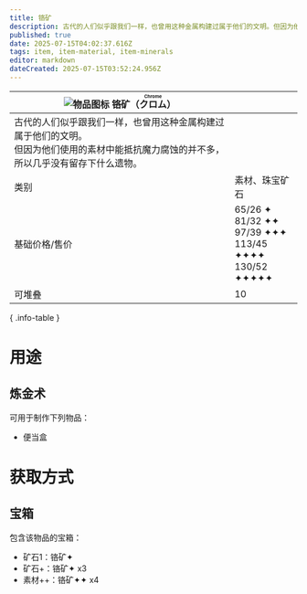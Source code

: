 ```yaml
---
title: 铬矿
description: 古代的人们似乎跟我们一样，也曾用这种金属构建过属于他们的文明。但因为他们使用的素材中能抵抗魔力腐蚀的并不多，所以几乎没有留存下什么遗物。
published: true
date: 2025-07-15T04:02:37.616Z
tags: item, item-material, item-minerals
editor: markdown
dateCreated: 2025-07-15T03:52:24.956Z
---
```


| <div markdown>![物品图标](/assets/global/items/common_ore.png) <span>铬矿（<ruby lang="ja">クロム<rt>Chrome</rt></ruby>）</span></div>||
| - | - |
| 古代的人们似乎跟我们一样，也曾用这种金属构建过属于他们的文明。<br>但因为他们使用的素材中能抵抗魔力腐蚀的并不多，所以几乎没有留存下什么遗物。 ||
| 类别 | 素材、珠宝矿石 |
| 基础价格/售价 | 65/26 ✦<br>81/32 ✦✦<br>97/39 ✦✦✦<br>113/45 ✦✦✦✦<br>130/52 ✦✦✦✦✦ |
| 可堆叠 | 10 |
{ .info-table }

# 用途
## 炼金术
可用于制作下列物品：
- 便当盒

# 获取方式
## 宝箱
包含该物品的宝箱：
- 矿石1：铬矿✦
- 矿石+：铬矿✦ x3
- 素材++：铬矿✦✦ x4